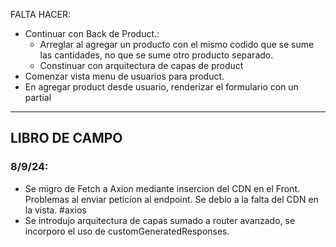 FALTA HACER:

- Continuar con Back de Product.:
  - Arreglar al agregar un producto con el mismo codido que se sume las cantidades, no que se sume otro producto separado.
  - Constinuar con arquitectura de capas de product
- Comenzar vista menu de usuarios para product.
- En agregar product desde usuario, renderizar el formulario con un partial

---

## LIBRO DE CAMPO

### **8/9/24:**

- Se migro de Fetch a Axion mediante insercion del CDN en el Front. Problemas al enviar peticion al endpoint. Se debío a la falta del CDN en la vista. #axios
- Se introdujo arquitectura de capas sumado a router avanzado, se incorporo el uso de customGeneratedResponses.
